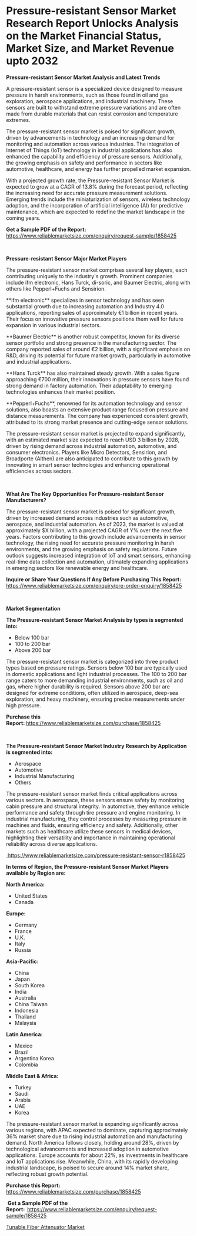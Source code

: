 <p><h1>Pressure-resistant Sensor Market Research Report Unlocks Analysis on the Market Financial Status, Market Size, and Market Revenue upto 2032</h1></p><p><strong>Pressure-resistant Sensor Market Analysis and Latest Trends</strong></p>
<p><p>A pressure-resistant sensor is a specialized device designed to measure pressure in harsh environments, such as those found in oil and gas exploration, aerospace applications, and industrial machinery. These sensors are built to withstand extreme pressure variations and are often made from durable materials that can resist corrosion and temperature extremes.</p><p>The pressure-resistant sensor market is poised for significant growth, driven by advancements in technology and an increasing demand for monitoring and automation across various industries. The integration of Internet of Things (IoT) technology in industrial applications has also enhanced the capability and efficiency of pressure sensors. Additionally, the growing emphasis on safety and performance in sectors like automotive, healthcare, and energy has further propelled market expansion.</p><p>With a projected growth rate, the Pressure-resistant Sensor Market is expected to grow at a CAGR of 13.8% during the forecast period, reflecting the increasing need for accurate pressure measurement solutions. Emerging trends include the miniaturization of sensors, wireless technology adoption, and the incorporation of artificial intelligence (AI) for predictive maintenance, which are expected to redefine the market landscape in the coming years.</p></p>
<p><strong>Get a Sample PDF of the Report:&nbsp;</strong> <a href="https://www.reliablemarketsize.com/enquiry/request-sample/1858425?utm_campaign=1939&utm_medium=2&utm_source=Github&utm_content=ia&utm_term=13022025&utm_id=pressure-resistant-sensor">https://www.reliablemarketsize.com/enquiry/request-sample/1858425</a></p>
<p>&nbsp;</p>
<p><strong>Pressure-resistant Sensor Major Market Players</strong></p>
<p><p>The pressure-resistant sensor market comprises several key players, each contributing uniquely to the industry's growth. Prominent companies include ifm electronic, Hans Turck, di-soric, and Baumer Electric, along with others like Pepperl+Fuchs and Sensirion.</p><p>**ifm electronic** specializes in sensor technology and has seen substantial growth due to increasing automation and Industry 4.0 applications, reporting sales of approximately €1 billion in recent years. Their focus on innovative pressure sensors positions them well for future expansion in various industrial sectors.</p><p>**Baumer Electric** is another robust competitor, known for its diverse sensor portfolio and strong presence in the manufacturing sector. The company reported sales of around €2 billion, with a significant emphasis on R&D, driving its potential for future market growth, particularly in automotive and industrial applications.</p><p>**Hans Turck** has also maintained steady growth. With a sales figure approaching €700 million, their innovations in pressure sensors have found strong demand in factory automation. Their adaptability to emerging technologies enhances their market position.</p><p>**Pepperl+Fuchs**, renowned for its automation technology and sensor solutions, also boasts an extensive product range focused on pressure and distance measurements. The company has experienced consistent growth, attributed to its strong market presence and cutting-edge sensor solutions.</p><p>The pressure-resistant sensor market is projected to expand significantly, with an estimated market size expected to reach USD 3 billion by 2028, driven by rising demand across industrial automation, automotive, and consumer electronics. Players like Micro Detectors, Sensirion, and Broadporte (Althen) are also anticipated to contribute to this growth by innovating in smart sensor technologies and enhancing operational efficiencies across sectors.</p></p>
<p>&nbsp;</p>
<p><strong>What Are The Key Opportunities For Pressure-resistant Sensor Manufacturers?</strong></p>
<p><p>The pressure-resistant sensor market is poised for significant growth, driven by increased demand across industries such as automotive, aerospace, and industrial automation. As of 2023, the market is valued at approximately $X billion, with a projected CAGR of Y% over the next five years. Factors contributing to this growth include advancements in sensor technology, the rising need for accurate pressure monitoring in harsh environments, and the growing emphasis on safety regulations. Future outlook suggests increased integration of IoT and smart sensors, enhancing real-time data collection and automation, ultimately expanding applications in emerging sectors like renewable energy and healthcare.</p></p>
<p><strong>Inquire or Share Your Questions If Any Before Purchasing This Report:</strong> <a href="https://www.reliablemarketsize.com/enquiry/pre-order-enquiry/1858425?utm_campaign=1939&utm_medium=2&utm_source=Github&utm_content=ia&utm_term=13022025&utm_id=pressure-resistant-sensor">https://www.reliablemarketsize.com/enquiry/pre-order-enquiry/1858425</a></p>
<p>&nbsp;</p>
<p><strong>Market Segmentation</strong></p>
<p><strong>The Pressure-resistant Sensor Market Analysis by types is segmented into:</strong></p>
<p><ul><li>Below 100 bar</li><li>100 to 200 bar</li><li>Above 200 bar</li></ul></p>
<p><p>The pressure-resistant sensor market is categorized into three product types based on pressure ratings. Sensors below 100 bar are typically used in domestic applications and light industrial processes. The 100 to 200 bar range caters to more demanding industrial environments, such as oil and gas, where higher durability is required. Sensors above 200 bar are designed for extreme conditions, often utilized in aerospace, deep-sea exploration, and heavy machinery, ensuring precise measurements under high pressure.</p></p>
<p><strong>Purchase this Report:&nbsp;</strong><a href="https://www.reliablemarketsize.com/purchase/1858425?utm_campaign=1939&utm_medium=2&utm_source=Github&utm_content=ia&utm_term=13022025&utm_id=pressure-resistant-sensor">https://www.reliablemarketsize.com/purchase/1858425</a></p>
<p>&nbsp;</p>
<p><strong>The Pressure-resistant Sensor Market Industry Research by Application is segmented into:</strong></p>
<p><ul><li>Aerospace</li><li>Automotive</li><li>Industrial Manufacturing</li><li>Others</li></ul></p>
<p><p>The pressure-resistant sensor market finds critical applications across various sectors. In aerospace, these sensors ensure safety by monitoring cabin pressure and structural integrity. In automotive, they enhance vehicle performance and safety through tire pressure and engine monitoring. In industrial manufacturing, they control processes by measuring pressure in machines and fluids, ensuring efficiency and safety. Additionally, other markets such as healthcare utilize these sensors in medical devices, highlighting their versatility and importance in maintaining operational reliability across diverse applications.</p></p>
<p><a href="https://www.reliablemarketsize.com/pressure-resistant-sensor-r1858425?utm_campaign=1939&utm_medium=2&utm_source=Github&utm_content=ia&utm_term=13022025&utm_id=pressure-resistant-sensor">&nbsp;https://www.reliablemarketsize.com/pressure-resistant-sensor-r1858425</a></p>
<p><strong>In terms of Region, the Pressure-resistant Sensor Market Players available by Region are:</strong></p>
<p>
    <p> <strong> North America: </strong>
        <ul>
            <li>United States</li>
            <li>Canada</li>
        </ul>
        </p> 
    <p> <strong> Europe: </strong>
        <ul>
            <li>Germany</li>
            <li>France</li>
            <li>U.K.</li>
            <li>Italy</li>
            <li>Russia</li>
        </ul>
        </p> 
    <p> <strong> Asia-Pacific: </strong>
        <ul>
            <li>China</li>
            <li>Japan</li>
            <li>South Korea</li>
            <li>India</li>
            <li>Australia</li>
            <li>China Taiwan</li>
            <li>Indonesia</li>
            <li>Thailand</li>
            <li>Malaysia</li>
        </ul>
        </p> 
    <p> <strong> Latin America: </strong>
        <ul>
            <li>Mexico</li>
            <li>Brazil</li>
            <li>Argentina Korea</li>
            <li>Colombia</li>
        </ul>
        </p> 
    <p> <strong> Middle East & Africa: </strong>
        <ul>
            <li>Turkey</li>
            <li>Saudi</li>
            <li>Arabia</li>
            <li>UAE</li>
            <li>Korea</li>
        </ul>
    </p>
    </p>
<p><p>The pressure-resistant sensor market is expanding significantly across various regions, with APAC expected to dominate, capturing approximately 36% market share due to rising industrial automation and manufacturing demand. North America follows closely, holding around 28%, driven by technological advancements and increased adoption in automotive applications. Europe accounts for about 22%, as investments in healthcare and IoT applications rise. Meanwhile, China, with its rapidly developing industrial landscape, is poised to secure around 14% market share, reflecting robust growth potential.</p></p>
<p><strong>Purchase this Report: </strong><a href="https://www.reliablemarketsize.com/purchase/1858425?utm_campaign=1939&utm_medium=2&utm_source=Github&utm_content=ia&utm_term=13022025&utm_id=pressure-resistant-sensor">https://www.reliablemarketsize.com/purchase/1858425</a></p>
<p>&nbsp;<strong>Get a Sample PDF of the Report:&nbsp;&nbsp;</strong><a href="https://www.reliablemarketsize.com/enquiry/request-sample/1858425?utm_campaign=1939&utm_medium=2&utm_source=Github&utm_content=ia&utm_term=13022025&utm_id=pressure-resistant-sensor">https://www.reliablemarketsize.com/enquiry/request-sample/1858425</a></p>
<p><strong></strong></p>
<p><p><a href="https://github.com/PeterParrish5/Market-Research-Report-List-7/blob/main/tunable-fiber-attenuator-market.md?utm_campaign=1939&utm_medium=2&utm_source=Github&utm_content=ia&utm_term=13022025&utm_id=pressure-resistant-sensor">Tunable Fiber Attenuator Market</a></p></p>